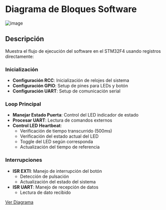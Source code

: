# Diagrama de Bloques Software

![image](https://github.com/user-attachments/assets/974e8b0a-0578-4979-a2fd-f0da834fe8ea)


## Descripción
Muestra el flujo de ejecución del software en el STM32F4 usando registros directamente:

### Inicialización
- **Configuración RCC**: Inicialización de relojes del sistema
- **Configuración GPIO**: Setup de pines para LEDs y botón
- **Configuración UART**: Setup de comunicación serial

### Loop Principal
- **Manejar Estado Puerta**: Control del LED indicador de estado
- **Procesar UART**: Lectura de comandos externos
- **Control LED Heartbeat**: 
   - Verificación de tiempo transcurrido (500ms)
   - Verificación del estado actual del LED
   - Toggle del LED según corresponda
   - Actualización del tiempo de referencia

### Interrupciones
- **ISR EXTI**: Manejo de interrupción del botón
   - Detección de pulsación
   - Actualización del estado del sistema
- **ISR UART**: Manejo de recepción de datos
   - Lectura de dato recibido

[Ver Diagrama](./assets/diagrama-bloques-software.png)
